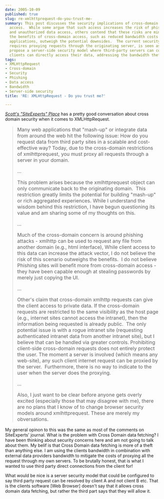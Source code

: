 ```yaml
---
date: 2005-10-09
published: true
slug: re-xmlhttprequest-do-you-trust-me-
summary: This post discusses the security implications of cross-domain XMLHttpRequest
  access.  While some argue that such access increases the risk of phishing attacks
  and unauthorized data access, others contend that these risks are minimal and that
  the benefits of cross-domain access, such as reduced bandwidth costs for \"mash-up\"
  applications, outweigh the potential downsides.  The current security model, which
  requires proxying requests through the originating server, is seen as costly.  I
  propose a server-side security model where third-party servers can control which
  clients can directly access their data, addressing the bandwidth theft concerns.
tags:
- XMLHttpRequest
- Cross-domain
- Security
- Phishing
- Data access
- Bandwidth
- Server-side security
title: 'RE: XMLHttpRequest - Do you trust me?'

---
```

<i>[Scott's "SiteExperts" Place](http://spaces.msn.com/members/siteexperts/Blog/cns!1pNcL8JwTfkkjv4gg6LkVCpw!2085.entry)</i> has a pretty good conversation about cross domain security when it comes to XMLHttpRequest.<p /><blockquote><div>
<div style="font-size: 115%;">
<p>Many web applications that "mash-up" or integrate data from around the web hit the following issue: How do you request data from third party sites in a scalable and cost-effective way? Today, due to the cross-domain restrictions of xmlhttprequest, you must proxy all requests through a server in your domain. </p>
...<p>This problem arises because the xmlhttprequest object can only communicate back to the originating domain.  This restriction greatly limits the potential for building "mash-up" or rich aggregated experiences. While I understand the wisdom behind this restriction, I have begun questioning its value and am sharing some of my thoughts on this. </p>
...<p>Much of the cross-domain concern is around phishing attacks - xmlhttp can be used to request any file from another domain (e.g., html interface), While client access to this data can increase the attack vector, I do not believe the risk of this scenario outweighs the benefits.  I do not believe Phishing sites will benefit more from cross-domain access - they have been capable enough at stealing passwords by merely just copying the UI.  </p>
...<p>Other's claim that cross-domain xmlhttp requests can give the client access to private data. If the cross-domain requests are restricted to the same visibility as the host page (e.g., internet sites cannot access the intranet), then the information being requested is already public.  The only potential issue is with a rogue intranet site (requesting authenticated intranet data from another intranet site), but I believe that can be handled via greater controls. Prohibiting client-side cross-domain requests does not entirely protect the user. The moment a server is involved (which means any web-site), any such client internet request can be proxied by the server.  Furthermore, there is no way to indicate to the user when the server does the proxying.</p>
...<p>Also, I just want to be clear before anyone gets overly excited (especially those that may disagree with me), there are no plans that I know of to change browser security models around xmlhttprequest. These are merely my obversations.</p>
</div>

</div></blockquote><p />My general opinon to this was the same as most of the comments on SiteExperts' journal.  What is the problem with Cross Domain data fetching?  I have been thinking about security concerns here and am not going to talk about them.  My belif is that Cross Domain data fetching is more of a theft than anything else.  I am using the clients bandwidth in combination with external data providers bandwidth to mitigate the costs of proxying all the request through my own servers.  To be brutally honest, that is what I wanted to use third party direct connections from the client for!<p />What would be nice is a server security model that could be configured to say third party request can be resolved by client A and not client B etc.  That is the clients software [Web Browser] doesn't say that it allows cross domain data fetching, but rather the third part says that they will allow it.<p />

